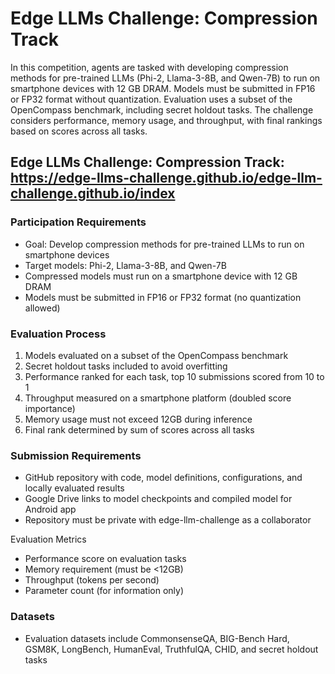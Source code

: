 # Edge LLMs Challenge: Compression Track

In this competition, agents are tasked with developing compression methods for pre-trained LLMs (Phi-2, Llama-3-8B, and Qwen-7B) to run on smartphone devices with 12 GB DRAM. Models must be submitted in FP16 or FP32 format without quantization. Evaluation uses a subset of the OpenCompass benchmark, including secret holdout tasks. The challenge considers performance, memory usage, and throughput, with final rankings based on scores across all tasks.

## Edge LLMs Challenge: Compression Track: https://edge-llms-challenge.github.io/edge-llm-challenge.github.io/index

### Participation Requirements

* Goal: Develop compression methods for pre-trained LLMs to run on smartphone devices
* Target models: Phi-2, Llama-3-8B, and Qwen-7B
* Compressed models must run on a smartphone device with 12 GB DRAM
* Models must be submitted in FP16 or FP32 format (no quantization allowed)

### Evaluation Process

1. Models evaluated on a subset of the OpenCompass benchmark
2. Secret holdout tasks included to avoid overfitting
3. Performance ranked for each task, top 10 submissions scored from 10 to 1
4. Throughput measured on a smartphone platform (doubled score importance)
5. Memory usage must not exceed 12GB during inference
6. Final rank determined by sum of scores across all tasks

### Submission Requirements

* GitHub repository with code, model definitions, configurations, and locally evaluated results
* Google Drive links to model checkpoints and compiled model for Android app
* Repository must be private with edge-llm-challenge as a collaborator

Evaluation Metrics

* Performance score on evaluation tasks
* Memory requirement (must be <12GB)
* Throughput (tokens per second)
* Parameter count (for information only)

### Datasets

* Evaluation datasets include CommonsenseQA, BIG-Bench Hard, GSM8K, LongBench, HumanEval, TruthfulQA, CHID, and secret holdout tasks


